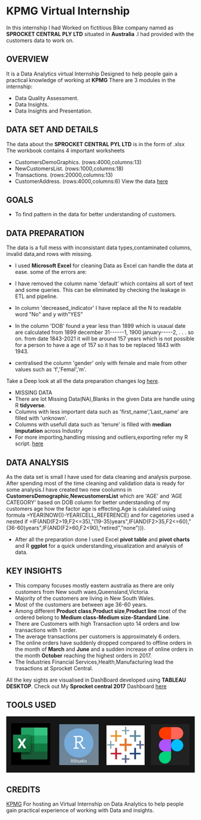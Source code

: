 # KPMG Virtual Internship
In this internship I had Worked on fictitious Bike company named as **SPROCKET CENTRAL PLY LTD** situated in **Australia** .I had provided with the customers data to work on.

## OVERVIEW
 It is a Data Analytics virtual Internship Designed to help people gain a practical knowledge of working at **KPMG**
 There are 3 modules in the internship:
 * Data Quality Assessment.
 * Data Insights.
 * Data Insights and Presentation.
 
## DATA SET AND DETAILS
The data about the **SPROCKET CENTRAL PYL LTD** is in the form of .xlsx
The workbook contains 4 important worksheets
* CustomersDemoGraphics. (rows:4000,columns:13)
* NewCustomersList. (rows:1000,columns:18)
* Transactions. (rows:20000,columns:13)
* CustomerAddress. (rows:4000,columns:6)
View the data [here](https://github.com/dolidsvn/KPMG-Virtual-Internship/tree/main/Raw%20DataSet)
## GOALS
* To find pattern in the data for better understanding of customers. 

## DATA PREPARATION
The data is a full mess with inconsistant data types,contaminated columns,
invalid data,and rows with missing.
* I used **Microsoft Excel** for cleaning Data as Excel can handle the data at ease.
some of the errors are:
* I have removed the column name 'default' which contains all sort of text and some queries. 
  This can be eliminated by checking the leakage in ETL and pipeline.
* In column 'decreased_indicator' I have replace all the N to readable word "No" and y with"YES"
* In the column 'DOB' found a year less than 1899 which is usaual date are calculated from 
  1899 december 31------1,
  1900 january-----2,
  .
  .
  .
  so on.
  from date 1843-2021 it will be around 157 years which is not possible for a person to have
  a age of 157 so it has to be replaced 1843 with 1943.

* centralised the column 'gender' only with female and male from other values 
such as 'f','Femal','m'.

Take a Deep look at all the data preparation changes log [here](https://github.com/dolidsvn/KPMG-Virtual-Internship/tree/main/changelog).
* MISSING DATA
* There are lot Missing Data(NA),Blanks in the given Data are handle using R **tidyverse**.
* Columns with less important data such as 'first_name','Last_name' are filled with 'unknown'.
* Columns with usefull data such as 'tenure' is filled with **median Imputation** across Industry
* For more  importing,handling missing and outliers,exporting refer my R script.
 [here](https://github.com/dolidsvn/KPMG-Virtual-Internship/tree/main/R%20scripts) 

##  DATA ANALYSIS
As the data set is small I have used for data cleaning and analysis purpose.
 After spending most of the time cleaning and validation data is ready for some analysis.I have created two new coolumns in **CustomersDemographic**,**NewcustomersList**
 which are 'AGE' and 'AGE CATEGORY' based on DOB column for better understanding of my customers age how the factor age is effecting.Age is calulated using formula
=YEAR(NOW())-YEAR(CELL_REFERENCE) and for cagetories used a nested if =IF(AND(F2>19,F2<=35),"(19-35)years",IF(AND(F2>35,F2<=60),"(36-60)years",IF(AND(F2>60,F2<90),"retired","none"))).
* After all the preparation done I used Excel **pivot table** and **pivot charts** and R **ggplot** for a quick understanding,visualization and analysis of data.



## KEY INSIGHTS
* This company focuses mostly eastern australia as there are only customers from New south waes,Queensland,Victoria.
* Majority of the customers are living in New South Wales.
* Most of the customers are between age 36-60 years.
* Among different **Product class**,**Product size**,**Product line** most of the ordered belong to **Medium class-Medium size-Standard Line**.
* There are Customers with high Transaction upto 14 orders and low transactions with 1 order.
* The average transactions per customers is approximately 6 orders.
* The online orders have suddenly dropped compared to offline orders in the month of **March** and **June** and a sudden increase of online orders in the month **October** reaching the highest orders in 2017.
* The Industries Financial Services,Health,Manufacturing lead the trasactions at Sprocket Central.

All the key sights are visualised in DashBoard developed using **TABLEAU DESKTOP**.
Check out My **Sprocket central 2017**  Dashboard [here](https://public.tableau.com/app/profile/doli.sai.vivek.nath/viz/SprocketCentral2017/Dashboard1)

## TOOLS USED

![TOOLS](https://github.com/dolidsvn/KPMG-Virtual-Internship/blob/main/images/tools.png)

## CREDITS
[KPMG](https://www.theforage.com/virtual-internships/theme/m7W4GMqeT3bh9Nb2c/KPMG-Data-Analytics-Virtual-Internship) For hosting an Virtual Internship on Data Analytics to help people gain practical experience of working with Data and insights.






































 
